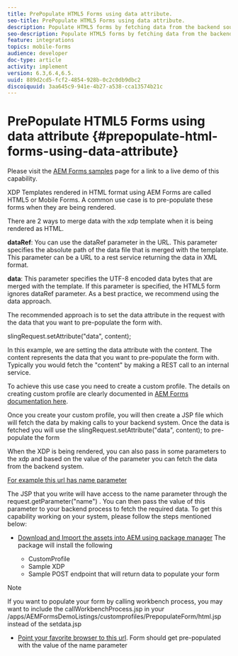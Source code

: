```yaml
---
title: PrePopulate HTML5 Forms using data attribute.
seo-title: PrePopulate HTML5 Forms using data attribute.
description: Populate HTML5 forms by fetching data from the backend source.
seo-description: Populate HTML5 forms by fetching data from the backend source.
feature: integrations
topics: mobile-forms
audience: developer
doc-type: article
activity: implement
version: 6.3,6.4,6.5.
uuid: 889d2cd5-fcf2-4854-928b-0c2c0db9dbc2
discoiquuid: 3aa645c9-941e-4b27-a538-cca13574b21c
---
```


# PrePopulate HTML5 Forms using data attribute {#prepopulate-html-forms-using-data-attribute}

Please visit the [AEM Forms samples](https://forms.enablementadobe.com/content/samples/samples.html?query=0) page for a link to a live demo of this capability.

XDP Templates rendered in HTML format using AEM Forms are called HTML5 or Mobile Forms. A common use case is to pre-populate these forms when they are being rendered.

There are 2 ways to merge data with the  xdp  template when it is being rendered as HTML.

**dataRef**: You can use the  dataRef  parameter in the URL. This parameter specifies the absolute path of the data file that is merged with the template. This parameter can be a URL to a rest service returning the data in XML format.

**data**: This parameter specifies the UTF-8 encoded data bytes that are merged with the template. If this parameter is specified, the HTML5 form ignores dataRef parameter. As a best practice, we recommend using the data approach.

The recommended approach is to set the data attribute in the request with the data that you want to pre-populate the form with.

slingRequest.setAttribute("data", content);

In this example, we are setting the data attribute with the content. The content represents the data that you want to pre-populate the form with. Typically you would fetch the "content" by making a REST call to an internal service.

To achieve this use case you need to create a custom profile. The details on creating custom profile are clearly documented in [AEM Forms documentation here](https://helpx.adobe.com/aem-forms/6/html5-forms/custom-profile.html).

Once you create your custom profile, you will then create a JSP file which will fetch the data by making calls to your backend system. Once the data is fetched you will use the slingRequest.setAttribute("data", content); to pre-populate the form

When the XDP is being rendered, you can also pass in some parameters to the  xdp  and based on the value of the parameter you can fetch the data from the backend system.

[For example this url has name parameter](http://localhost:4502/content/dam/formsanddocuments/PrepopulateMobileForm.xdp/jcr:content?name=john)

The JSP that you write will have access to the name parameter through the request.getParameter("name") . You can then pass the value of this parameter to your backend process to fetch the required data.
To get this capability working on your system, please follow the steps mentioned below:

* [Download and Import the assets into AEM using package manager](assets/prepopulatemobileform.zip)
The package will install the following  

  * CustomProfile  
  * Sample XDP  
  * Sample POST endpoint that will return data to populate your form  

>[!NOTE]
>
>If you want to populate your form by calling workbench process, you may want to include the callWorkbenchProcess.jsp in your /apps/AEMFormsDemoListings/customprofiles/PrepopulateForm/html.jsp instead of the setdata.jsp
  
* [Point your favorite browser to this url](http://localhost:4502/content/dam/formsanddocuments/PrepopulateMobileForm.xdp/jcr:content?name=Adobe%20Systems). Form should get pre-populated with the value of the name parameter
